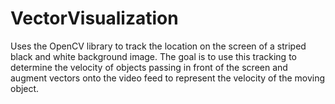 # VectorVisualization

Uses the OpenCV library to track the location on the screen of a striped black and white background image. The goal is to use this tracking to determine the velocity of objects passing in front of the screen and augment vectors onto the video feed to represent the velocity of the moving object. 

